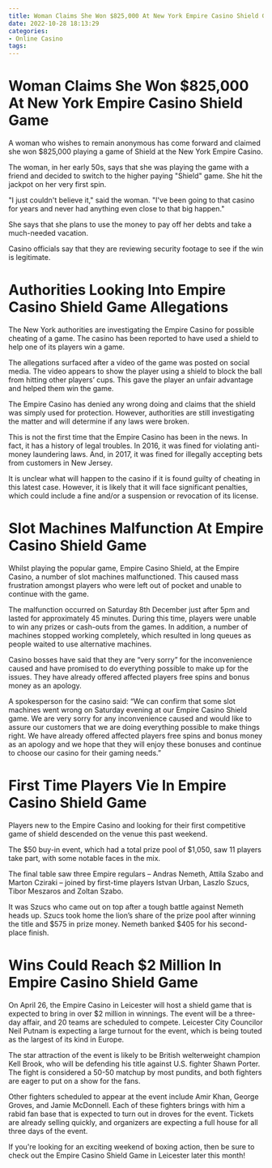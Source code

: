 ```yaml
---
title: Woman Claims She Won $825,000 At New York Empire Casino Shield Game
date: 2022-10-28 18:13:29
categories:
- Online Casino
tags:
---
```



#  Woman Claims She Won $825,000 At New York Empire Casino Shield Game

A woman who wishes to remain anonymous has come forward and claimed she won $825,000 playing a game of Shield at the New York Empire Casino.

The woman, in her early 50s, says that she was playing the game with a friend and decided to switch to the higher paying "Shield" game. She hit the jackpot on her very first spin.

"I just couldn't believe it," said the woman. "I've been going to that casino for years and never had anything even close to that big happen."

She says that she plans to use the money to pay off her debts and take a much-needed vacation.

Casino officials say that they are reviewing security footage to see if the win is legitimate.

#  Authorities Looking Into Empire Casino Shield Game Allegations

The New York authorities are investigating the Empire Casino for possible cheating of a game. The casino has been reported to have used a shield to help one of its players win a game.

The allegations surfaced after a video of the game was posted on social media. The video appears to show the player using a shield to block the ball from hitting other players’ cups. This gave the player an unfair advantage and helped them win the game.

The Empire Casino has denied any wrong doing and claims that the shield was simply used for protection. However, authorities are still investigating the matter and will determine if any laws were broken.

This is not the first time that the Empire Casino has been in the news. In fact, it has a history of legal troubles. In 2016, it was fined for violating anti-money laundering laws. And, in 2017, it was fined for illegally accepting bets from customers in New Jersey.

It is unclear what will happen to the casino if it is found guilty of cheating in this latest case. However, it is likely that it will face significant penalties, which could include a fine and/or a suspension or revocation of its license.

#  Slot Machines Malfunction At Empire Casino Shield Game 

Whilst playing the popular game, Empire Casino Shield, at the Empire Casino, a number of slot machines malfunctioned. This caused mass frustration amongst players who were left out of pocket and unable to continue with the game.

The malfunction occurred on Saturday 8th December just after 5pm and lasted for approximately 45 minutes. During this time, players were unable to win any prizes or cash-outs from the games. In addition, a number of machines stopped working completely, which resulted in long queues as people waited to use alternative machines.

Casino bosses have said that they are “very sorry” for the inconvenience caused and have promised to do everything possible to make up for the issues. They have already offered affected players free spins and bonus money as an apology.

A spokesperson for the casino said: “We can confirm that some slot machines went wrong on Saturday evening at our Empire Casino Shield game. We are very sorry for any inconvenience caused and would like to assure our customers that we are doing everything possible to make things right. We have already offered affected players free spins and bonus money as an apology and we hope that they will enjoy these bonuses and continue to choose our casino for their gaming needs.”

#  First Time Players Vie In Empire Casino Shield Game 

Players new to the Empire Casino and looking for their first competitive game of shield descended on the venue this past weekend.

The $50 buy-in event, which had a total prize pool of $1,050, saw 11 players take part, with some notable faces in the mix.

The final table saw three Empire regulars – Andras Nemeth, Attila Szabo and Marton Cziraki – joined by first-time players Istvan Urban, Laszlo Szucs, Tibor Meszaros and Zoltan Szabo.

It was Szucs who came out on top after a tough battle against Nemeth heads up. Szucs took home the lion’s share of the prize pool after winning the title and $575 in prize money. Nemeth banked $405 for his second-place finish.

#  Wins Could Reach $2 Million In Empire Casino Shield Game

On April 26, the Empire Casino in Leicester will host a shield game that is expected to bring in over $2 million in winnings. The event will be a three-day affair, and 20 teams are scheduled to compete. Leicester City Councilor Neil Putnam is expecting a large turnout for the event, which is being touted as the largest of its kind in Europe.

The star attraction of the event is likely to be British welterweight champion Kell Brook, who will be defending his title against U.S. fighter Shawn Porter. The fight is considered a 50-50 matchup by most pundits, and both fighters are eager to put on a show for the fans.

Other fighters scheduled to appear at the event include Amir Khan, George Groves, and Jamie McDonnell. Each of these fighters brings with him a rabid fan base that is expected to turn out in droves for the event. Tickets are already selling quickly, and organizers are expecting a full house for all three days of the event.

If you're looking for an exciting weekend of boxing action, then be sure to check out the Empire Casino Shield Game in Leicester later this month!